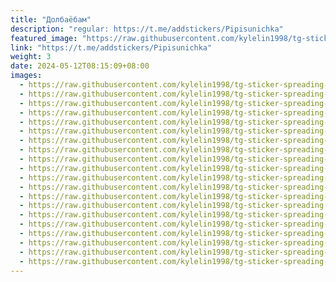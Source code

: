 ```yaml
---
title: "Долбаëбам"
description: "regular: https://t.me/addstickers/Pipisunichka"
featured_image: "https://raw.githubusercontent.com/kylelin1998/tg-sticker-spreading-worldwide-images/main/img/ebb4c145-e6df-411f-a629-3cb1a4e07bea.jpg"
link: "https://t.me/addstickers/Pipisunichka"
weight: 3
date: 2024-05-12T08:15:09+08:00
images:
  - https://raw.githubusercontent.com/kylelin1998/tg-sticker-spreading-worldwide-images/main/img/ebb4c145-e6df-411f-a629-3cb1a4e07bea.jpg
  - https://raw.githubusercontent.com/kylelin1998/tg-sticker-spreading-worldwide-images/main/img/341d6d0e-a77a-4a7c-87a5-a1da17e9e7d9.jpg
  - https://raw.githubusercontent.com/kylelin1998/tg-sticker-spreading-worldwide-images/main/img/4bf292ad-148e-42ff-85d4-c036bc3a65d7.jpg
  - https://raw.githubusercontent.com/kylelin1998/tg-sticker-spreading-worldwide-images/main/img/4bd26d4f-ea7f-41f5-b28e-488f8e656b1d.jpg
  - https://raw.githubusercontent.com/kylelin1998/tg-sticker-spreading-worldwide-images/main/img/ca03ca5e-23f1-47e3-90bd-c4915cb6cbc5.jpg
  - https://raw.githubusercontent.com/kylelin1998/tg-sticker-spreading-worldwide-images/main/img/7f4c081e-fee8-4d42-90d2-c98907e6b0bf.jpg
  - https://raw.githubusercontent.com/kylelin1998/tg-sticker-spreading-worldwide-images/main/img/dd818b80-800c-4334-b4eb-b3e10db8cd22.jpg
  - https://raw.githubusercontent.com/kylelin1998/tg-sticker-spreading-worldwide-images/main/img/e6b2d195-1579-4c92-9dfa-76189db78397.jpg
  - https://raw.githubusercontent.com/kylelin1998/tg-sticker-spreading-worldwide-images/main/img/2a4b358e-1b1e-4143-99c2-909ba9f56f18.jpg
  - https://raw.githubusercontent.com/kylelin1998/tg-sticker-spreading-worldwide-images/main/img/f1ff0b5b-0228-444f-bd02-56fdac9aba8a.jpg
  - https://raw.githubusercontent.com/kylelin1998/tg-sticker-spreading-worldwide-images/main/img/447fb0e0-2514-403b-9284-32ff4e35c3a2.jpg
  - https://raw.githubusercontent.com/kylelin1998/tg-sticker-spreading-worldwide-images/main/img/356f980a-d08f-4dfa-bc18-a243e82960cb.jpg
  - https://raw.githubusercontent.com/kylelin1998/tg-sticker-spreading-worldwide-images/main/img/5f84456b-af83-4c3e-9114-3609e43bfe01.jpg
  - https://raw.githubusercontent.com/kylelin1998/tg-sticker-spreading-worldwide-images/main/img/28c18a8c-50d9-4087-a5c8-7737cdd94108.jpg
  - https://raw.githubusercontent.com/kylelin1998/tg-sticker-spreading-worldwide-images/main/img/b33263cd-6770-4a5b-8593-2b8478f5fe00.jpg
  - https://raw.githubusercontent.com/kylelin1998/tg-sticker-spreading-worldwide-images/main/img/6f11b800-2e5c-466d-aac8-9a4b0ee8020f.jpg
  - https://raw.githubusercontent.com/kylelin1998/tg-sticker-spreading-worldwide-images/main/img/7754480a-584a-4ed9-8fb7-b9e7889ddc61.jpg
  - https://raw.githubusercontent.com/kylelin1998/tg-sticker-spreading-worldwide-images/main/img/79e9b4ac-d8f5-4211-8f32-4c8a056c0820.jpg
  - https://raw.githubusercontent.com/kylelin1998/tg-sticker-spreading-worldwide-images/main/img/41876f14-5b3a-4eb9-b473-b3fa31043869.jpg
  - https://raw.githubusercontent.com/kylelin1998/tg-sticker-spreading-worldwide-images/main/img/4e849ec3-1557-4d7e-8fb2-9a2d7832c58d.jpg
---
```

